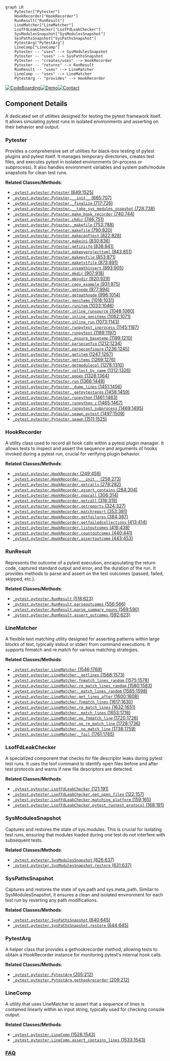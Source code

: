 ```mermaid
graph LR
    Pytester["Pytester"]
    HookRecorder["HookRecorder"]
    RunResult["RunResult"]
    LineMatcher["LineMatcher"]
    LsofFdLeakChecker["LsofFdLeakChecker"]
    SysModulesSnapshot["SysModulesSnapshot"]
    SysPathsSnapshot["SysPathsSnapshot"]
    PytestArg["PytestArg"]
    LineComp["LineComp"]
    Pytester -- "uses" --> SysModulesSnapshot
    Pytester -- "uses" --> SysPathsSnapshot
    Pytester -- "creates/uses" --> HookRecorder
    Pytester -- "returns" --> RunResult
    RunResult -- "uses" --> LineMatcher
    LineComp -- "uses" --> LineMatcher
    PytestArg -- "provides" --> HookRecorder
```
[![CodeBoarding](https://img.shields.io/badge/Generated%20by-CodeBoarding-9cf?style=flat-square)](https://github.com/CodeBoarding/CodeBoarding)[![Demo](https://img.shields.io/badge/Try%20our-Demo-blue?style=flat-square)](https://www.codeboarding.org/demo)[![Contact](https://img.shields.io/badge/Contact%20us%20-%20contact@codeboarding.org-lightgrey?style=flat-square)](mailto:contact@codeboarding.org)

## Component Details

A dedicated set of utilities designed for testing the pytest framework itself. It allows simulating pytest runs in isolated environments and asserting on their behavior and output.

### Pytester
Provides a comprehensive set of utilities for black-box testing of pytest plugins and pytest itself. It manages temporary directories, creates test files, and executes pytest in isolated environments (in-process or subprocess). It also handles environment variables and system path/module snapshots for clean test runs.


**Related Classes/Methods**:

- <a href="https://github.com/pytest-dev/pytest/blob/master/src/_pytest/pytester.py#L649-L1525" target="_blank" rel="noopener noreferrer">`_pytest.pytester.Pytester` (649:1525)</a>
- <a href="https://github.com/pytest-dev/pytest/blob/master/src/_pytest/pytester.py#L665-L707" target="_blank" rel="noopener noreferrer">`_pytest.pytester.Pytester.__init__` (665:707)</a>
- <a href="https://github.com/pytest-dev/pytest/blob/master/src/_pytest/pytester.py#L717-L726" target="_blank" rel="noopener noreferrer">`_pytest.pytester.Pytester._finalize` (717:726)</a>
- <a href="https://github.com/pytest-dev/pytest/blob/master/src/_pytest/pytester.py#L728-L738" target="_blank" rel="noopener noreferrer">`_pytest.pytester.Pytester.__take_sys_modules_snapshot` (728:738)</a>
- <a href="https://github.com/pytest-dev/pytest/blob/master/src/_pytest/pytester.py#L740-L744" target="_blank" rel="noopener noreferrer">`_pytest.pytester.Pytester.make_hook_recorder` (740:744)</a>
- <a href="https://github.com/pytest-dev/pytest/blob/master/src/_pytest/pytester.py#L746-L751" target="_blank" rel="noopener noreferrer">`_pytest.pytester.Pytester.chdir` (746:751)</a>
- <a href="https://github.com/pytest-dev/pytest/blob/master/src/_pytest/pytester.py#L753-L788" target="_blank" rel="noopener noreferrer">`_pytest.pytester.Pytester._makefile` (753:788)</a>
- <a href="https://github.com/pytest-dev/pytest/blob/master/src/_pytest/pytester.py#L790-L820" target="_blank" rel="noopener noreferrer">`_pytest.pytester.Pytester.makefile` (790:820)</a>
- <a href="https://github.com/pytest-dev/pytest/blob/master/src/_pytest/pytester.py#L822-L828" target="_blank" rel="noopener noreferrer">`_pytest.pytester.Pytester.makeconftest` (822:828)</a>
- <a href="https://github.com/pytest-dev/pytest/blob/master/src/_pytest/pytester.py#L830-L836" target="_blank" rel="noopener noreferrer">`_pytest.pytester.Pytester.makeini` (830:836)</a>
- <a href="https://github.com/pytest-dev/pytest/blob/master/src/_pytest/pytester.py#L838-L841" target="_blank" rel="noopener noreferrer">`_pytest.pytester.Pytester.getinicfg` (838:841)</a>
- <a href="https://github.com/pytest-dev/pytest/blob/master/src/_pytest/pytester.py#L843-L851" target="_blank" rel="noopener noreferrer">`_pytest.pytester.Pytester.makepyprojecttoml` (843:851)</a>
- <a href="https://github.com/pytest-dev/pytest/blob/master/src/_pytest/pytester.py#L853-L871" target="_blank" rel="noopener noreferrer">`_pytest.pytester.Pytester.makepyfile` (853:871)</a>
- <a href="https://github.com/pytest-dev/pytest/blob/master/src/_pytest/pytester.py#L873-L891" target="_blank" rel="noopener noreferrer">`_pytest.pytester.Pytester.maketxtfile` (873:891)</a>
- <a href="https://github.com/pytest-dev/pytest/blob/master/src/_pytest/pytester.py#L893-L905" target="_blank" rel="noopener noreferrer">`_pytest.pytester.Pytester.syspathinsert` (893:905)</a>
- <a href="https://github.com/pytest-dev/pytest/blob/master/src/_pytest/pytester.py#L907-L918" target="_blank" rel="noopener noreferrer">`_pytest.pytester.Pytester.mkdir` (907:918)</a>
- <a href="https://github.com/pytest-dev/pytest/blob/master/src/_pytest/pytester.py#L920-L929" target="_blank" rel="noopener noreferrer">`_pytest.pytester.Pytester.mkpydir` (920:929)</a>
- <a href="https://github.com/pytest-dev/pytest/blob/master/src/_pytest/pytester.py#L931-L975" target="_blank" rel="noopener noreferrer">`_pytest.pytester.Pytester.copy_example` (931:975)</a>
- <a href="https://github.com/pytest-dev/pytest/blob/master/src/_pytest/pytester.py#L977-L994" target="_blank" rel="noopener noreferrer">`_pytest.pytester.Pytester.getnode` (977:994)</a>
- <a href="https://github.com/pytest-dev/pytest/blob/master/src/_pytest/pytester.py#L996-L1014" target="_blank" rel="noopener noreferrer">`_pytest.pytester.Pytester.getpathnode` (996:1014)</a>
- <a href="https://github.com/pytest-dev/pytest/blob/master/src/_pytest/pytester.py#L1016-L1031" target="_blank" rel="noopener noreferrer">`_pytest.pytester.Pytester.genitems` (1016:1031)</a>
- <a href="https://github.com/pytest-dev/pytest/blob/master/src/_pytest/pytester.py#L1033-L1046" target="_blank" rel="noopener noreferrer">`_pytest.pytester.Pytester.runitem` (1033:1046)</a>
- <a href="https://github.com/pytest-dev/pytest/blob/master/src/_pytest/pytester.py#L1048-L1060" target="_blank" rel="noopener noreferrer">`_pytest.pytester.Pytester.inline_runsource` (1048:1060)</a>
- <a href="https://github.com/pytest-dev/pytest/blob/master/src/_pytest/pytester.py#L1062-L1071" target="_blank" rel="noopener noreferrer">`_pytest.pytester.Pytester.inline_genitems` (1062:1071)</a>
- <a href="https://github.com/pytest-dev/pytest/blob/master/src/_pytest/pytester.py#L1073-L1143" target="_blank" rel="noopener noreferrer">`_pytest.pytester.Pytester.inline_run` (1073:1143)</a>
- <a href="https://github.com/pytest-dev/pytest/blob/master/src/_pytest/pytester.py#L1145-L1187" target="_blank" rel="noopener noreferrer">`_pytest.pytester.Pytester.runpytest_inprocess` (1145:1187)</a>
- <a href="https://github.com/pytest-dev/pytest/blob/master/src/_pytest/pytester.py#L1189-L1197" target="_blank" rel="noopener noreferrer">`_pytest.pytester.Pytester.runpytest` (1189:1197)</a>
- <a href="https://github.com/pytest-dev/pytest/blob/master/src/_pytest/pytester.py#L1199-L1210" target="_blank" rel="noopener noreferrer">`_pytest.pytester.Pytester._ensure_basetemp` (1199:1210)</a>
- <a href="https://github.com/pytest-dev/pytest/blob/master/src/_pytest/pytester.py#L1212-L1234" target="_blank" rel="noopener noreferrer">`_pytest.pytester.Pytester.parseconfig` (1212:1234)</a>
- <a href="https://github.com/pytest-dev/pytest/blob/master/src/_pytest/pytester.py#L1236-L1245" target="_blank" rel="noopener noreferrer">`_pytest.pytester.Pytester.parseconfigure` (1236:1245)</a>
- <a href="https://github.com/pytest-dev/pytest/blob/master/src/_pytest/pytester.py#L1247-L1267" target="_blank" rel="noopener noreferrer">`_pytest.pytester.Pytester.getitem` (1247:1267)</a>
- <a href="https://github.com/pytest-dev/pytest/blob/master/src/_pytest/pytester.py#L1269-L1276" target="_blank" rel="noopener noreferrer">`_pytest.pytester.Pytester.getitems` (1269:1276)</a>
- <a href="https://github.com/pytest-dev/pytest/blob/master/src/_pytest/pytester.py#L1278-L1310" target="_blank" rel="noopener noreferrer">`_pytest.pytester.Pytester.getmodulecol` (1278:1310)</a>
- <a href="https://github.com/pytest-dev/pytest/blob/master/src/_pytest/pytester.py#L1312-L1326" target="_blank" rel="noopener noreferrer">`_pytest.pytester.Pytester.collect_by_name` (1312:1326)</a>
- <a href="https://github.com/pytest-dev/pytest/blob/master/src/_pytest/pytester.py#L1328-L1364" target="_blank" rel="noopener noreferrer">`_pytest.pytester.Pytester.popen` (1328:1364)</a>
- <a href="https://github.com/pytest-dev/pytest/blob/master/src/_pytest/pytester.py#L1366-L1449" target="_blank" rel="noopener noreferrer">`_pytest.pytester.Pytester.run` (1366:1449)</a>
- <a href="https://github.com/pytest-dev/pytest/blob/master/src/_pytest/pytester.py#L1451-L1456" target="_blank" rel="noopener noreferrer">`_pytest.pytester.Pytester._dump_lines` (1451:1456)</a>
- <a href="https://github.com/pytest-dev/pytest/blob/master/src/_pytest/pytester.py#L1458-L1459" target="_blank" rel="noopener noreferrer">`_pytest.pytester.Pytester._getpytestargs` (1458:1459)</a>
- <a href="https://github.com/pytest-dev/pytest/blob/master/src/_pytest/pytester.py#L1461-L1463" target="_blank" rel="noopener noreferrer">`_pytest.pytester.Pytester.runpython` (1461:1463)</a>
- <a href="https://github.com/pytest-dev/pytest/blob/master/src/_pytest/pytester.py#L1465-L1467" target="_blank" rel="noopener noreferrer">`_pytest.pytester.Pytester.runpython_c` (1465:1467)</a>
- <a href="https://github.com/pytest-dev/pytest/blob/master/src/_pytest/pytester.py#L1469-L1495" target="_blank" rel="noopener noreferrer">`_pytest.pytester.Pytester.runpytest_subprocess` (1469:1495)</a>
- <a href="https://github.com/pytest-dev/pytest/blob/master/src/_pytest/pytester.py#L1497-L1509" target="_blank" rel="noopener noreferrer">`_pytest.pytester.Pytester.spawn_pytest` (1497:1509)</a>
- <a href="https://github.com/pytest-dev/pytest/blob/master/src/_pytest/pytester.py#L1511-L1525" target="_blank" rel="noopener noreferrer">`_pytest.pytester.Pytester.spawn` (1511:1525)</a>


### HookRecorder
A utility class used to record all hook calls within a pytest plugin manager. It allows tests to inspect and assert the sequence and arguments of hooks invoked during a pytest run, crucial for verifying plugin behavior.


**Related Classes/Methods**:

- <a href="https://github.com/pytest-dev/pytest/blob/master/src/_pytest/pytester.py#L249-L456" target="_blank" rel="noopener noreferrer">`_pytest.pytester.HookRecorder` (249:456)</a>
- <a href="https://github.com/pytest-dev/pytest/blob/master/src/_pytest/pytester.py#L258-L273" target="_blank" rel="noopener noreferrer">`_pytest.pytester.HookRecorder.__init__` (258:273)</a>
- <a href="https://github.com/pytest-dev/pytest/blob/master/src/_pytest/pytester.py#L278-L282" target="_blank" rel="noopener noreferrer">`_pytest.pytester.HookRecorder.getcalls` (278:282)</a>
- <a href="https://github.com/pytest-dev/pytest/blob/master/src/_pytest/pytester.py#L284-L304" target="_blank" rel="noopener noreferrer">`_pytest.pytester.HookRecorder.assert_contains` (284:304)</a>
- <a href="https://github.com/pytest-dev/pytest/blob/master/src/_pytest/pytester.py#L306-L314" target="_blank" rel="noopener noreferrer">`_pytest.pytester.HookRecorder.popcall` (306:314)</a>
- <a href="https://github.com/pytest-dev/pytest/blob/master/src/_pytest/pytester.py#L316-L319" target="_blank" rel="noopener noreferrer">`_pytest.pytester.HookRecorder.getcall` (316:319)</a>
- <a href="https://github.com/pytest-dev/pytest/blob/master/src/_pytest/pytester.py#L324-L327" target="_blank" rel="noopener noreferrer">`_pytest.pytester.HookRecorder.getreports` (324:327)</a>
- <a href="https://github.com/pytest-dev/pytest/blob/master/src/_pytest/pytester.py#L353-L381" target="_blank" rel="noopener noreferrer">`_pytest.pytester.HookRecorder.matchreport` (353:381)</a>
- <a href="https://github.com/pytest-dev/pytest/blob/master/src/_pytest/pytester.py#L384-L387" target="_blank" rel="noopener noreferrer">`_pytest.pytester.HookRecorder.getfailures` (384:387)</a>
- <a href="https://github.com/pytest-dev/pytest/blob/master/src/_pytest/pytester.py#L413-L414" target="_blank" rel="noopener noreferrer">`_pytest.pytester.HookRecorder.getfailedcollections` (413:414)</a>
- <a href="https://github.com/pytest-dev/pytest/blob/master/src/_pytest/pytester.py#L416-L438" target="_blank" rel="noopener noreferrer">`_pytest.pytester.HookRecorder.listoutcomes` (416:438)</a>
- <a href="https://github.com/pytest-dev/pytest/blob/master/src/_pytest/pytester.py#L440-L441" target="_blank" rel="noopener noreferrer">`_pytest.pytester.HookRecorder.countoutcomes` (440:441)</a>
- <a href="https://github.com/pytest-dev/pytest/blob/master/src/_pytest/pytester.py#L443-L453" target="_blank" rel="noopener noreferrer">`_pytest.pytester.HookRecorder.assertoutcome` (443:453)</a>


### RunResult
Represents the outcome of a pytest execution, encapsulating the return code, captured standard output and error, and the duration of the run. It provides methods to parse and assert on the test outcomes (passed, failed, skipped, etc.).


**Related Classes/Methods**:

- <a href="https://github.com/pytest-dev/pytest/blob/master/src/_pytest/pytester.py#L518-L623" target="_blank" rel="noopener noreferrer">`_pytest.pytester.RunResult` (518:623)</a>
- <a href="https://github.com/pytest-dev/pytest/blob/master/src/_pytest/pytester.py#L556-L566" target="_blank" rel="noopener noreferrer">`_pytest.pytester.RunResult.parseoutcomes` (556:566)</a>
- <a href="https://github.com/pytest-dev/pytest/blob/master/src/_pytest/pytester.py#L569-L590" target="_blank" rel="noopener noreferrer">`_pytest.pytester.RunResult.parse_summary_nouns` (569:590)</a>
- <a href="https://github.com/pytest-dev/pytest/blob/master/src/_pytest/pytester.py#L592-L623" target="_blank" rel="noopener noreferrer">`_pytest.pytester.RunResult.assert_outcomes` (592:623)</a>


### LineMatcher
A flexible text matching utility designed for asserting patterns within large blocks of text, typically stdout or stderr from command executions. It supports fnmatch and re.match for various matching strategies.


**Related Classes/Methods**:

- <a href="https://github.com/pytest-dev/pytest/blob/master/src/_pytest/pytester.py#L1546-L1769" target="_blank" rel="noopener noreferrer">`_pytest.pytester.LineMatcher` (1546:1769)</a>
- <a href="https://github.com/pytest-dev/pytest/blob/master/src/_pytest/pytester.py#L1568-L1573" target="_blank" rel="noopener noreferrer">`_pytest.pytester.LineMatcher._getlines` (1568:1573)</a>
- <a href="https://github.com/pytest-dev/pytest/blob/master/src/_pytest/pytester.py#L1575-L1578" target="_blank" rel="noopener noreferrer">`_pytest.pytester.LineMatcher.fnmatch_lines_random` (1575:1578)</a>
- <a href="https://github.com/pytest-dev/pytest/blob/master/src/_pytest/pytester.py#L1580-L1583" target="_blank" rel="noopener noreferrer">`_pytest.pytester.LineMatcher.re_match_lines_random` (1580:1583)</a>
- <a href="https://github.com/pytest-dev/pytest/blob/master/src/_pytest/pytester.py#L1585-L1598" target="_blank" rel="noopener noreferrer">`_pytest.pytester.LineMatcher._match_lines_random` (1585:1598)</a>
- <a href="https://github.com/pytest-dev/pytest/blob/master/src/_pytest/pytester.py#L1600-L1608" target="_blank" rel="noopener noreferrer">`_pytest.pytester.LineMatcher.get_lines_after` (1600:1608)</a>
- <a href="https://github.com/pytest-dev/pytest/blob/master/src/_pytest/pytester.py#L1617-L1630" target="_blank" rel="noopener noreferrer">`_pytest.pytester.LineMatcher.fnmatch_lines` (1617:1630)</a>
- <a href="https://github.com/pytest-dev/pytest/blob/master/src/_pytest/pytester.py#L1632-L1651" target="_blank" rel="noopener noreferrer">`_pytest.pytester.LineMatcher.re_match_lines` (1632:1651)</a>
- <a href="https://github.com/pytest-dev/pytest/blob/master/src/_pytest/pytester.py#L1653-L1718" target="_blank" rel="noopener noreferrer">`_pytest.pytester.LineMatcher._match_lines` (1653:1718)</a>
- <a href="https://github.com/pytest-dev/pytest/blob/master/src/_pytest/pytester.py#L1720-L1726" target="_blank" rel="noopener noreferrer">`_pytest.pytester.LineMatcher.no_fnmatch_line` (1720:1726)</a>
- <a href="https://github.com/pytest-dev/pytest/blob/master/src/_pytest/pytester.py#L1728-L1736" target="_blank" rel="noopener noreferrer">`_pytest.pytester.LineMatcher.no_re_match_line` (1728:1736)</a>
- <a href="https://github.com/pytest-dev/pytest/blob/master/src/_pytest/pytester.py#L1738-L1759" target="_blank" rel="noopener noreferrer">`_pytest.pytester.LineMatcher._no_match_line` (1738:1759)</a>
- <a href="https://github.com/pytest-dev/pytest/blob/master/src/_pytest/pytester.py#L1761-L1765" target="_blank" rel="noopener noreferrer">`_pytest.pytester.LineMatcher._fail` (1761:1765)</a>


### LsofFdLeakChecker
A specialized component that checks for file descriptor leaks during pytest test runs. It uses the lsof command to identify open files before and after test protocols and warns if new file descriptors are detected.


**Related Classes/Methods**:

- <a href="https://github.com/pytest-dev/pytest/blob/master/src/_pytest/pytester.py#L121-L191" target="_blank" rel="noopener noreferrer">`_pytest.pytester.LsofFdLeakChecker` (121:191)</a>
- <a href="https://github.com/pytest-dev/pytest/blob/master/src/_pytest/pytester.py#L122-L157" target="_blank" rel="noopener noreferrer">`_pytest.pytester.LsofFdLeakChecker.get_open_files` (122:157)</a>
- <a href="https://github.com/pytest-dev/pytest/blob/master/src/_pytest/pytester.py#L159-L165" target="_blank" rel="noopener noreferrer">`_pytest.pytester.LsofFdLeakChecker.matching_platform` (159:165)</a>
- <a href="https://github.com/pytest-dev/pytest/blob/master/src/_pytest/pytester.py#L168-L191" target="_blank" rel="noopener noreferrer">`_pytest.pytester.LsofFdLeakChecker.pytest_runtest_protocol` (168:191)</a>


### SysModulesSnapshot
Captures and restores the state of sys.modules. This is crucial for isolating test runs, ensuring that modules loaded during one test do not interfere with subsequent tests.


**Related Classes/Methods**:

- <a href="https://github.com/pytest-dev/pytest/blob/master/src/_pytest/pytester.py#L626-L637" target="_blank" rel="noopener noreferrer">`_pytest.pytester.SysModulesSnapshot` (626:637)</a>
- <a href="https://github.com/pytest-dev/pytest/blob/master/src/_pytest/pytester.py#L631-L637" target="_blank" rel="noopener noreferrer">`_pytest.pytester.SysModulesSnapshot.restore` (631:637)</a>


### SysPathsSnapshot
Captures and restores the state of sys.path and sys.meta_path. Similar to SysModulesSnapshot, it ensures a clean and isolated environment for each test run by reverting any path modifications.


**Related Classes/Methods**:

- <a href="https://github.com/pytest-dev/pytest/blob/master/src/_pytest/pytester.py#L640-L645" target="_blank" rel="noopener noreferrer">`_pytest.pytester.SysPathsSnapshot` (640:645)</a>
- <a href="https://github.com/pytest-dev/pytest/blob/master/src/_pytest/pytester.py#L644-L645" target="_blank" rel="noopener noreferrer">`_pytest.pytester.SysPathsSnapshot.restore` (644:645)</a>


### PytestArg
A helper class that provides a gethookrecorder method, allowing tests to obtain a HookRecorder instance for monitoring pytest's internal hook calls.


**Related Classes/Methods**:

- <a href="https://github.com/pytest-dev/pytest/blob/master/src/_pytest/pytester.py#L205-L212" target="_blank" rel="noopener noreferrer">`_pytest.pytester.PytestArg` (205:212)</a>
- <a href="https://github.com/pytest-dev/pytest/blob/master/src/_pytest/pytester.py#L209-L212" target="_blank" rel="noopener noreferrer">`_pytest.pytester.PytestArg.gethookrecorder` (209:212)</a>


### LineComp
A utility that uses LineMatcher to assert that a sequence of lines is contained linearly within an input string, typically used for checking console output.


**Related Classes/Methods**:

- <a href="https://github.com/pytest-dev/pytest/blob/master/src/_pytest/pytester.py#L1528-L1543" target="_blank" rel="noopener noreferrer">`_pytest.pytester.LineComp` (1528:1543)</a>
- <a href="https://github.com/pytest-dev/pytest/blob/master/src/_pytest/pytester.py#L1533-L1543" target="_blank" rel="noopener noreferrer">`_pytest.pytester.LineComp.assert_contains_lines` (1533:1543)</a>




### [FAQ](https://github.com/CodeBoarding/GeneratedOnBoardings/tree/main?tab=readme-ov-file#faq)